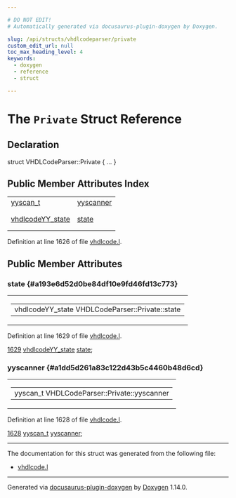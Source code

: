 ```yaml
---

# DO NOT EDIT!
# Automatically generated via docusaurus-plugin-doxygen by Doxygen.

slug: /api/structs/vhdlcodeparser/private
custom_edit_url: null
toc_max_heading_level: 4
keywords:
  - doxygen
  - reference
  - struct

---
```


<div class="doxyPage">

# The `Private` Struct Reference



## Declaration

<div class="doxyDeclaration">
struct VHDLCodeParser::Private { ... }
</div>

## Public Member Attributes Index

<table class="doxyMembersIndex">

<tr class="doxyMemberIndexItem">
<td class="doxyMemberIndexItemType" align="left" valign="top"><a href="/web-doxygen/docs/api/files/src/code-l/#a9484188abbc459dafcbd4c96425fa70b">yyscan_t</a></td>
<td class="doxyMemberIndexItemName" align="left" valign="top"><a href="#a1dd5d261a83c122d43b5c4460b48d6cd">yyscanner</a></td>
</tr>
<tr class="doxyMemberIndexDescription">
<td class="doxyMemberIndexDescriptionLeft"></td>
<td class="doxyMemberIndexDescriptionRight">
</td>
</tr>
<tr class="doxyMemberIndexSeparator">
<td class="doxyMemberIndexSeparator" colspan="2"></td>
</tr>

<tr class="doxyMemberIndexItem">
<td class="doxyMemberIndexItemType" align="left" valign="top"><a href="/web-doxygen/docs/api/structs/vhdlcodeyy-state">vhdlcodeYY_state</a></td>
<td class="doxyMemberIndexItemName" align="left" valign="top"><a href="#a193e6d52d0be84df10e9fd46fd13c773">state</a></td>
</tr>
<tr class="doxyMemberIndexDescription">
<td class="doxyMemberIndexDescriptionLeft"></td>
<td class="doxyMemberIndexDescriptionRight">
</td>
</tr>
<tr class="doxyMemberIndexSeparator">
<td class="doxyMemberIndexSeparator" colspan="2"></td>
</tr>

</table>


<p>Definition at line 1626 of file <a href="/web-doxygen/docs/api/files/src/vhdlcode-l">vhdlcode.l</a>.</p>


<div class="doxySectionDef">

## Public Member Attributes

### state {#a193e6d52d0be84df10e9fd46fd13c773}

<div class="doxyMemberItem">
<div class="doxyMemberProto">
<table class="doxyMemberLabels">
<tr class="doxyMemberLabels">
<td class="doxyMemberLabelsLeft">
<table class="doxyMemberName">
<tr>
<td class="doxyMemberName">vhdlcodeYY_state VHDLCodeParser::Private::state</td>
</tr>
</table>
</td>
</tr>
</table>
</div>
<div class="doxyMemberDoc">



<p>Definition at line 1629 of file <a href="/web-doxygen/docs/api/files/src/vhdlcode-l">vhdlcode.l</a>.</p>


<div class="doxyProgramListing">

<div class="doxyCodeLine"><span class="doxyLineNumber"><a href="#a193e6d52d0be84df10e9fd46fd13c773">1629</a></span><span class="doxyLineContent"><span class="doxyHighlight">  <a href="/web-doxygen/docs/api/structs/vhdlcodeyy-state">vhdlcodeYY_state</a> <a href="#a193e6d52d0be84df10e9fd46fd13c773">state</a>;</span></span></div>

</div>

</div>
</div>

### yyscanner {#a1dd5d261a83c122d43b5c4460b48d6cd}

<div class="doxyMemberItem">
<div class="doxyMemberProto">
<table class="doxyMemberLabels">
<tr class="doxyMemberLabels">
<td class="doxyMemberLabelsLeft">
<table class="doxyMemberName">
<tr>
<td class="doxyMemberName">yyscan_t VHDLCodeParser::Private::yyscanner</td>
</tr>
</table>
</td>
</tr>
</table>
</div>
<div class="doxyMemberDoc">



<p>Definition at line 1628 of file <a href="/web-doxygen/docs/api/files/src/vhdlcode-l">vhdlcode.l</a>.</p>


<div class="doxyProgramListing">

<div class="doxyCodeLine"><span class="doxyLineNumber"><a href="#a1dd5d261a83c122d43b5c4460b48d6cd">1628</a></span><span class="doxyLineContent"><span class="doxyHighlight">  <a href="/web-doxygen/docs/api/files/src/code-l/#a9484188abbc459dafcbd4c96425fa70b">yyscan_t</a> <a href="#a1dd5d261a83c122d43b5c4460b48d6cd">yyscanner</a>;</span></span></div>

</div>

</div>
</div>

</div>

<hr/>

The documentation for this struct was generated from the following file:

<ul>
<li><a href="/web-doxygen/docs/api/files/src/vhdlcode-l">vhdlcode.l</a></li>
</ul>

<hr/>

<p class="doxyGeneratedBy">Generated via <a href="https://github.com/xpack/docusaurus-plugin-doxygen">docusaurus-plugin-doxygen</a> by <a href="https://www.doxygen.nl">Doxygen</a> 1.14.0.</p>

</div>

